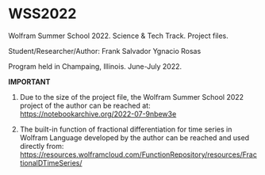 # WSS2022
Wolfram Summer School 2022. Science &amp; Tech Track. Project files.

Student/Researcher/Author: Frank Salvador Ygnacio Rosas

Program held in Champaing, Illinois. June-July 2022.

**IMPORTANT**

1) Due to the size of the project file, the Wolfram Summer School 2022 project of the author can be reached at: https://notebookarchive.org/2022-07-9nbew3e

2) The built-in function of fractional differentiation for time series in Wolfram Language developed by the author can be reached and used directly from: https://resources.wolframcloud.com/FunctionRepository/resources/FractionalDTimeSeries/ 
